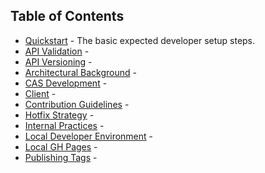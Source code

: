 ## Table of Contents
- [Quickstart]() - The basic expected developer setup steps.
- [API Validation](/onestop/developer/api-validation.md) -
- [API Versioning](/onestop/developer/api-versioning.md) - 
- [Architectural Background](/onestop/developer/architectural-background.md) - 
- [CAS Development](/onestop/developer/cas-development.md) - 
- [Client](/onestop/developer/client.md) - 
- [Contribution Guidelines](/onestop/developer/contribution-guidelines.md) - 
- [Hotfix Strategy](/onestop/developer/hotfix-strategy.md) - 
- [Internal Practices](/onestop/developer/internal-practices.md) - 
- [Local Developer Environment](/onestop/developer/local-dev-environment.md) - 
- [Local GH Pages](/onestop/developer/local-gh-pages.md) - 
- [Publishing Tags](/onestop/developer/publishing-tags.md) - 
